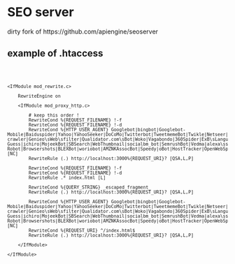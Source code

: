 <h1>SEO server</h1>

<p>dirty fork of https://github.com/apiengine/seoserver</p>
<h2>example of .htaccess</h2>
<code>

    <IfModule mod_rewrite.c>

        RewriteEngine on

        <IfModule mod_proxy_http.c>

            # keep this order !
            RewriteCond %{REQUEST_FILENAME} !-f
            RewriteCond %{REQUEST_FILENAME} !-d
            RewriteCond %{HTTP_USER_AGENT} Googlebot|bingbot|Googlebot-Mobile|Baiduspider|Yahoo|YahooSeeker|DoCoMo|Twitterbot|TweetmemeBot|Twikle|Netseer|Daumoa|SeznamBot|Ezooms|MSNBot|Exabot|MJ12bot|sogou\sspider|YandexBot|bitlybot|ia_archiver|proximic|spbot|ChangeDetection|NaverBot|MetaJobBot|magpie-crawler|Genieo\sWeb\sfilter|Qualidator.com\sBot|Woko|Vagabondo|360Spider|ExB\sLanguage\sCrawler|AddThis.com|aiHitBot|Spinn3r|BingPreview|GrapeshotCrawler|CareerBot|ZumBot|ShopWiki|bixocrawler|uMBot|sistrix|linkdexbot|AhrefsBot|archive.org_bot|SeoCheckBot|TurnitinBot|VoilaBot|SearchmetricsBot|Butterfly|Yahoo!|Plukkie|yacybot|trendictionbot|UASlinkChecker|Blekkobot|Wotbox|YioopBot|meanpathbot|TinEye|LuminateBot|FyberSpider|Infohelfer|linkdex.com|Curious\sGeorge|Fetch-Guess|ichiro|MojeekBot|SBSearch|WebThumbnail|socialbm_bot|SemrushBot|Vedma|alexa\ssite\saudit|SEOkicks-Robot|Browsershots|BLEXBot|woriobot|AMZNKAssocBot|Speedy|oBot|HostTracker|OpenWebSpider|WBSearchBot|FacebookExternalHit [NC]
            RewriteRule (.) http://localhost:3000%{REQUEST_URI}? [QSA,L,P]

            RewriteCond %{REQUEST_FILENAME} !-f
            RewriteCond %{REQUEST_FILENAME} !-d
            RewriteRule .* index.html [L]

            RewriteCond %{QUERY_STRING} _escaped_fragment_
            RewriteRule (.) http://localhost:3000%{REQUEST_URI}? [QSA,L,P]

            RewriteCond %{HTTP_USER_AGENT} Googlebot|bingbot|Googlebot-Mobile|Baiduspider|Yahoo|YahooSeeker|DoCoMo|Twitterbot|TweetmemeBot|Twikle|Netseer|Daumoa|SeznamBot|Ezooms|MSNBot|Exabot|MJ12bot|sogou\sspider|YandexBot|bitlybot|ia_archiver|proximic|spbot|ChangeDetection|NaverBot|MetaJobBot|magpie-crawler|Genieo\sWeb\sfilter|Qualidator.com\sBot|Woko|Vagabondo|360Spider|ExB\sLanguage\sCrawler|AddThis.com|aiHitBot|Spinn3r|BingPreview|GrapeshotCrawler|CareerBot|ZumBot|ShopWiki|bixocrawler|uMBot|sistrix|linkdexbot|AhrefsBot|archive.org_bot|SeoCheckBot|TurnitinBot|VoilaBot|SearchmetricsBot|Butterfly|Yahoo!|Plukkie|yacybot|trendictionbot|UASlinkChecker|Blekkobot|Wotbox|YioopBot|meanpathbot|TinEye|LuminateBot|FyberSpider|Infohelfer|linkdex.com|Curious\sGeorge|Fetch-Guess|ichiro|MojeekBot|SBSearch|WebThumbnail|socialbm_bot|SemrushBot|Vedma|alexa\ssite\saudit|SEOkicks-Robot|Browsershots|BLEXBot|woriobot|AMZNKAssocBot|Speedy|oBot|HostTracker|OpenWebSpider|WBSearchBot|FacebookExternalHit [NC]
            RewriteCond %{REQUEST_URI} ^/index.html$
            RewriteRule (.) http://localhost:3000%{REQUEST_URI}? [QSA,L,P]

        </IfModule>

    </IfModule>
</code>